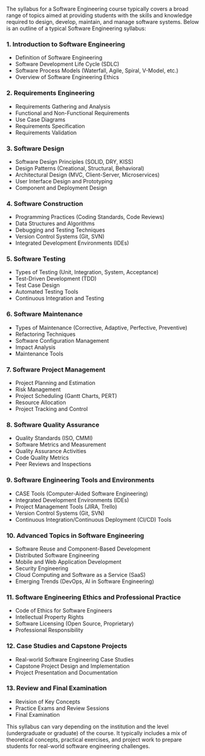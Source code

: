 The syllabus for a Software Engineering course typically covers a broad range of topics aimed at providing students with the skills and knowledge required to design, develop, maintain, and manage software systems. Below is an outline of a typical Software Engineering syllabus:

### **1. Introduction to Software Engineering**
   - Definition of Software Engineering
   - Software Development Life Cycle (SDLC)
   - Software Process Models (Waterfall, Agile, Spiral, V-Model, etc.)
   - Overview of Software Engineering Ethics

### **2. Requirements Engineering**
   - Requirements Gathering and Analysis
   - Functional and Non-Functional Requirements
   - Use Case Diagrams
   - Requirements Specification
   - Requirements Validation

### **3. Software Design**
   - Software Design Principles (SOLID, DRY, KISS)
   - Design Patterns (Creational, Structural, Behavioral)
   - Architectural Design (MVC, Client-Server, Microservices)
   - User Interface Design and Prototyping
   - Component and Deployment Design

### **4. Software Construction**
   - Programming Practices (Coding Standards, Code Reviews)
   - Data Structures and Algorithms
   - Debugging and Testing Techniques
   - Version Control Systems (Git, SVN)
   - Integrated Development Environments (IDEs)

### **5. Software Testing**
   - Types of Testing (Unit, Integration, System, Acceptance)
   - Test-Driven Development (TDD)
   - Test Case Design
   - Automated Testing Tools
   - Continuous Integration and Testing

### **6. Software Maintenance**
   - Types of Maintenance (Corrective, Adaptive, Perfective, Preventive)
   - Refactoring Techniques
   - Software Configuration Management
   - Impact Analysis
   - Maintenance Tools

### **7. Software Project Management**
   - Project Planning and Estimation
   - Risk Management
   - Project Scheduling (Gantt Charts, PERT)
   - Resource Allocation
   - Project Tracking and Control

### **8. Software Quality Assurance**
   - Quality Standards (ISO, CMMI)
   - Software Metrics and Measurement
   - Quality Assurance Activities
   - Code Quality Metrics
   - Peer Reviews and Inspections

### **9. Software Engineering Tools and Environments**
   - CASE Tools (Computer-Aided Software Engineering)
   - Integrated Development Environments (IDEs)
   - Project Management Tools (JIRA, Trello)
   - Version Control Systems (Git, SVN)
   - Continuous Integration/Continuous Deployment (CI/CD) Tools

### **10. Advanced Topics in Software Engineering**
   - Software Reuse and Component-Based Development
   - Distributed Software Engineering
   - Mobile and Web Application Development
   - Security Engineering
   - Cloud Computing and Software as a Service (SaaS)
   - Emerging Trends (DevOps, AI in Software Engineering)

### **11. Software Engineering Ethics and Professional Practice**
   - Code of Ethics for Software Engineers
   - Intellectual Property Rights
   - Software Licensing (Open Source, Proprietary)
   - Professional Responsibility

### **12. Case Studies and Capstone Projects**
   - Real-world Software Engineering Case Studies
   - Capstone Project Design and Implementation
   - Project Presentation and Documentation

### **13. Review and Final Examination**
   - Revision of Key Concepts
   - Practice Exams and Review Sessions
   - Final Examination

This syllabus can vary depending on the institution and the level (undergraduate or graduate) of the course. It typically includes a mix of theoretical concepts, practical exercises, and project work to prepare students for real-world software engineering challenges.
